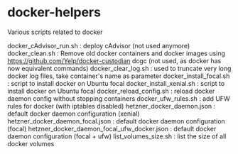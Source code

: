 # docker-helpers
Various scripts related to docker

docker_cAdvisor_run.sh : deploy cAdvisor (not used anymore)
docker_clean.sh : Remove old docker containers and docker images using https://github.com/Yelp/docker-custodian dcgc (not used, as docker has now equivalent commands)
docker_clear_log.sh : used to truncate very long docker log files, take container's name as parameter
docker_install_focal.sh : script to install docker on Ubuntu focal
docker_install_xenial.sh : script to install docker on Ubuntu focal
docker_reload_config.sh : reload docker daemon config without stopping containers
docker_ufw_rules.sh : add UFW rules for docker (with iptables disabled)
hetzner_docker_daemon.json : default docker daemon configuration (xenial)
hetzner_docker_daemon_focal.json :  default docker daemon configuration (focal)
hetzner_docker_daemon_focal_ufw_docker.json : default docker daemon configuration (focal + ufw)
list_volumes_size.sh : list the size of all docker volumes
